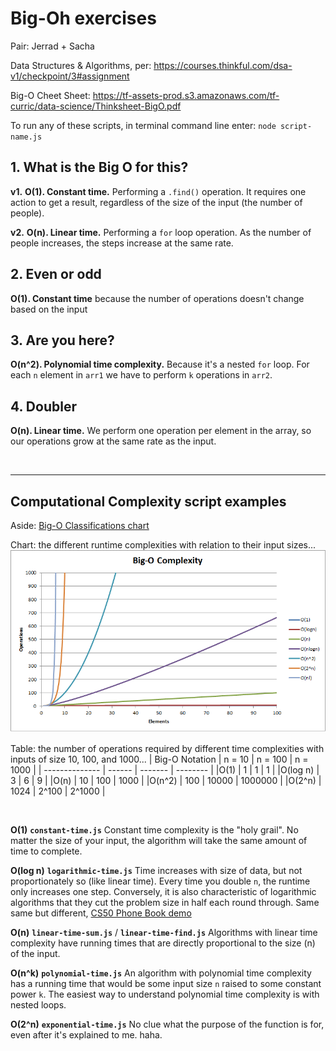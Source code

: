 # Big-Oh exercises

Pair: Jerrad + Sacha

Data Structures & Algorithms, per: https://courses.thinkful.com/dsa-v1/checkpoint/3#assignment

Big-O Cheet Sheet: https://tf-assets-prod.s3.amazonaws.com/tf-curric/data-science/Thinksheet-BigO.pdf

To run any of these scripts, in terminal command line enter: `node script-name.js`


## 1. What is the Big O for this?

**v1.** **O(1). Constant time.** Performing a `.find()` operation. It requires one action to get a result, regardless of the size of the input (the number of people).

**v2.** **O(n). Linear time.** Performing a `for` loop operation. As the number of people increases, the steps increase at the same rate.


## 2. Even or odd

**O(1). Constant time** because the number of operations doesn't change based on the input


## 3. Are you here?

**O(n^2). Polynomial time complexity.** Because it's a nested `for` loop. For each `n` element in `arr1` we have to perform `k` operations in `arr2`. 

## 4. Doubler

**O(n). Linear time.** We perform one operation per element in the array, so our operations grow at the same rate as the input.












<br />

<hr />


## Computational Complexity script examples

Aside: [Big-O Classifications chart](https://github.com/mariusbanea/web-developers-toolkit/blob/master/algorithms/big-o-notation/big-o-notation-table-for-interviews.pdf)

Chart: the different runtime complexities with relation to their input sizes...
![Big-O](./big_o.png)


Table: the number of operations required by different time complexities with inputs of size 10, 100, and 1000...
| Big-O Notation | n = 10 | n = 100 | n = 1000 |
| -------------- | ------ | ------- | -------- |
|O(1)            | 1      |	1	    | 1        |
|O(log n)        | 3	  | 6	    | 9        |
|O(n)	         | 10	  | 100     | 1000     |
|O(n^2)	         | 100	  | 10000	| 1000000  |
|O(2^n)	         | 1024	  | 2^100	| 2^1000   |


<br />

**O(1)** **`constant-time.js`** 
Constant time complexity is the "holy grail". No matter the size of your input, the algorithm will take the same amount of time to complete.

**O(log n)** **`logarithmic-time.js`** 
Time increases with size of data, but not proportionately so (like linear time). Every time you double `n`, the runtime only increases one step. Conversely, it is also characteristic of logarithmic algorithms that they cut the problem size in half each round through. Same same but different, [CS50 Phone Book demo](https://www.youtube.com/watch?v=DSffdCT5Cx4) 

**O(n)** **`linear-time-sum.js`** / **`linear-time-find.js`**
Algorithms with linear time complexity have running times that are directly proportional to the size (n) of the input. 

**O(n^k)** **`polynomial-time.js`**
An algorithm with polynomial time complexity has a running time that would be some input size `n` raised to some constant power `k`. The easiest way to understand polynomial time complexity is with nested loops.

**O(2^n)** **`exponential-time.js`**
No clue what the purpose of the function is for, even after it's explained to me. haha.